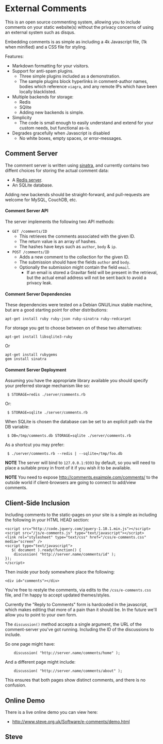 External Comments
=================

This is an open source commenting system, allowing you to include
comments on your static website(s) without the privacy concerns of
using an external system such as disqus.

Embedding comments is as simple as including a 4k Javascript file,
(1k when minified) and a CSS file for styling.

Features:

* Markdown formatting for your visitors.
* Support for anti-spam plugins.
   * Three simple plugins included as a demonstration.
   * The sample plugins block hyperlinks in comment-author names, bodies which reference `viagra`, and any remote IPs which have been locally blacklisted.
* Multiple backends for storage:
   * Redis
   * SQlite
   * Adding new backends is simple.
* Simplicity
   * The code is small enough to easily understand and extend for your custom needs, but functional as-is.
* Degrades gracefully when Javascript is disabled
   * No white boxes, empty spaces, or error-messages.


Comment Server
--------------

The comment server is written using [sinatra](http://www.sinatrarb.com/),
and currently contains two diffent choices for storing the actual comment data:

* A [Redis server](http://redis.io/).
* An SQLite database.

Adding new backends should be straight-forward, and pull-requests are
welcome for MySQL, CouchDB, etc.



#### Comment Server API

The server implements the following two API methods:

* `GET /comments/ID`
   * This retrieves the comments associated with the given ID.
   * The return value is an array of hashes.
   * The hashes have keys such as  `author`, `body` & `ip`.
* `POST /comments/ID`
   * Adds a new comment to the collection for the given ID.
   * The submission should have the fields `author` and `body`.
   * Optionally the submission might contain the field `email`.
       * If an email is stored a Gravitar field will be present in the retrieval, but the actual email address will not be sent back to avoid a privacy leak.


#### Comment Server Dependencies

These dependencies were tested on a Debian GNU/Linux stable machine,
but are a good starting point for other distributions:

    apt-get install ruby ruby-json ruby-sinatra ruby-redcarpet

For storage you get to choose between on of these two alternatives:

    apt-get install libsqlite3-ruby

Or

    apt-get install rubygems
    gem install sinatra


#### Comment Server Deployment

Assuming you have the appropriate library available you should specify
your preferred storage mechanism like so:

     $ STORAGE=redis ./server/comments.rb

Or:

     $ STORAGE=sqlite ./server/comments.rb

When SQLite is chosen the database can be set to an explicit path via the
DB variable:

     $ DB=/tmp/comments.db STORAGE=sqlite ./server/comments.rb

As a shortcut you may prefer:

     $ ./server/comments.rb --redis | --sqlite=/tmp/foo.db

**NOTE** The server will bind to `127.0.0.1:9393` by default, so you
will need to place a suitable proxy in front of it if you wish it to
be available.

**NOTE** You need to expose http://comments.exaimple.com/comments/ to
the outside world if client-browsers are going to connect to add/view comments.


Client-Side Inclusion
---------------------

Including comments to the static-pages on your site is a simple as including the
following in your HTML HEAD section:

    <script src="http://code.jquery.com/jquery-1.10.1.min.js"></script>
    <script src="/js/e-comments.js" type="text/javascript"></script>
    <link rel="stylesheet" type="text/css" href="/css/e-comments.css" media="screen" />
    <script type="text/javascript">
       $( document ).ready(function() {
        discussion( "http://server.name/comments/id" );
    });
    </script>

Then inside your body somewhere place the following:

    <div id="comments"></div>


You're free to restyle the comments, via edits to the `/css/e-comments.css`
file, and I'm happy to accept updated themes/styles.

Currently the "Reply to Comments" form is hardcoded in the javascript,
which makes editing that more of a pain than it should be.  In the future
we'll allow you to point to your own form.

The `discussion()` method accepts a single argument, the URL of the comment-server you've got running.  Including the ID of the discussions to include.

So one page might have:

        discussion( "http://server.name/comments/home" );

And a different page might include:

        discussion( "http://server.name/comments/about" );

This ensures that both pages show distinct comments, and there is no confusion.


Online Demo
-----------

There is a live online demo you can view here:

* http://www.steve.org.uk/Software/e-comments/demo.html

Steve
--
